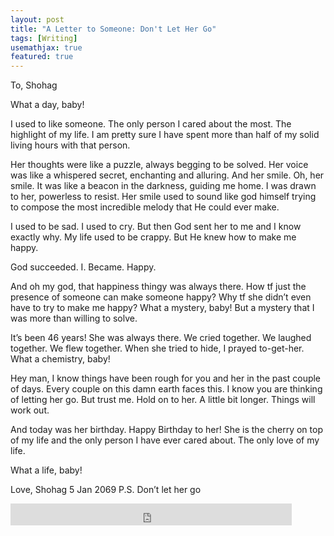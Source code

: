 ```yaml
---
layout: post
title: "A Letter to Someone: Don't Let Her Go"
tags: [Writing]
usemathjax: true
featured: true
---
```

To,
Shohag

What a day, baby!

I used to like someone. The only person I cared about the most. The highlight of my life. I am pretty sure I have spent more than half of my solid living hours with that person.

Her thoughts were like a puzzle, always begging to be solved. Her voice was like a whispered secret, enchanting and alluring. And her smile. Oh, her smile. It was like a beacon in the darkness, guiding me home. I was drawn to her, powerless to resist. Her smile used to sound like god himself trying to compose the most incredible melody that He could ever make.

I used to be sad. I used to cry. But then God sent her to me and I know exactly why. My life used to be crappy. But He knew how to make me happy.

God succeeded. I. Became. Happy.

And oh my god, that happiness thingy was always there. How tf just the presence of someone can make someone happy? Why tf she didn’t even have to try to make me happy?  What a mystery, baby! But a mystery that I was more than willing to solve.

It’s been 46 years! She was always there. We cried together. We laughed together. We flew together. When she tried to hide, I prayed to-get-her. What a chemistry, baby!

Hey man, I know things have been rough for you and her in the past couple of days. Every couple on this damn earth faces this. I know you are thinking of letting her go. But trust me. Hold on to her. A little bit longer. Things will work out.

And today was her birthday. Happy Birthday to her! She is the cherry on top of my life and the only person I have ever cared about. The only love of my life.

What a life, baby!

Love,
Shohag
5 Jan 2069
P.S. Don’t let her go

<iframe src="https://www.facebook.com/plugins/like.php?href=https%3A%2F%2Fshahjalalshohag.github.io%2Fnirvana%2F&width=450&layout=standard&action=like&size=small&share=true&height=35&appId" width="450" height="35" style="border:none;overflow:hidden" scrolling="no" frameborder="0" allowfullscreen="true" allow="autoplay; clipboard-write; encrypted-media; picture-in-picture; web-share"></iframe>

<div id="fb-root"></div>
<script async defer crossorigin="anonymous" src="https://connect.facebook.net/en_US/sdk.js#xfbml=1&version=v12.0" nonce="my6ulbt3"></script>

<div class="fb-comments" data-href="https://shahjalalshohag.github.io/dont-let-her-go/" data-width="" data-numposts="5"></div>
